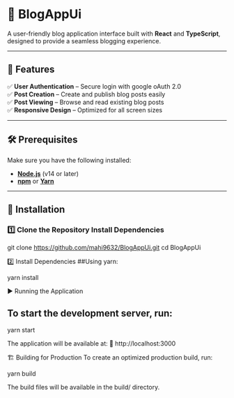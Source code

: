 # 📝 BlogAppUi

A user-friendly blog application interface built with **React** and **TypeScript**, designed to provide a seamless blogging experience.

---

## 🚀 Features

✅ **User Authentication** – Secure login with google oAuth 2.0  
✅ **Post Creation** – Create and publish blog posts easily  
✅ **Post Viewing** – Browse and read existing blog posts  
✅ **Responsive Design** – Optimized for all screen sizes  

---

## 🛠️ Prerequisites

Make sure you have the following installed:

- [**Node.js**](https://nodejs.org/) (v14 or later)
- [**npm**](https://www.npmjs.com/) or [**Yarn**](https://yarnpkg.com/)

---

## 🔧 Installation

### 1️⃣ Clone the Repository   Install Dependencies

git clone https://github.com/mahi9632/BlogAppUi.git
cd BlogAppUi


2️⃣ Install Dependencies
##Using yarn:

yarn install

▶️ Running the Application
## To start the development server, run:

yarn start


The application will be available at:
📌 http://localhost:3000

🏗️ Building for Production
To create an optimized production build, run:

yarn build

The build files will be available in the build/ directory.


